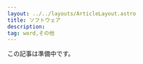 ```yaml
---
layout: ../../layouts/ArticleLayout.astro
title: ソフトウェア
description:
tag: word,その他
---
```


この記事は準備中です。